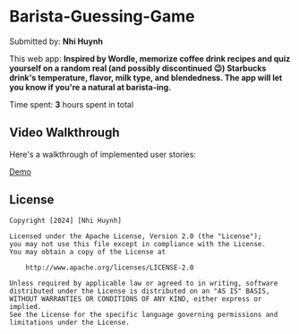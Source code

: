 # Barista-Guessing-Game

Submitted by: **Nhi Huynh**

This web app: **Inspired by Wordle, memorize coffee drink recipes and quiz yourself on a random real (and possibly discontinued 😉) Starbucks drink's temperature, flavor, milk type, and blendedness. The app will let you know if you're a natural at barista-ing.**

Time spent: **3** hours spent in total

## Video Walkthrough

Here's a walkthrough of implemented user stories:

[Demo](https://imgur.com/a/rRewhFd)


## License

    Copyright [2024] [Nhi Huynh]

    Licensed under the Apache License, Version 2.0 (the "License");
    you may not use this file except in compliance with the License.
    You may obtain a copy of the License at

        http://www.apache.org/licenses/LICENSE-2.0

    Unless required by applicable law or agreed to in writing, software
    distributed under the License is distributed on an "AS IS" BASIS,
    WITHOUT WARRANTIES OR CONDITIONS OF ANY KIND, either express or implied.
    See the License for the specific language governing permissions and
    limitations under the License.
